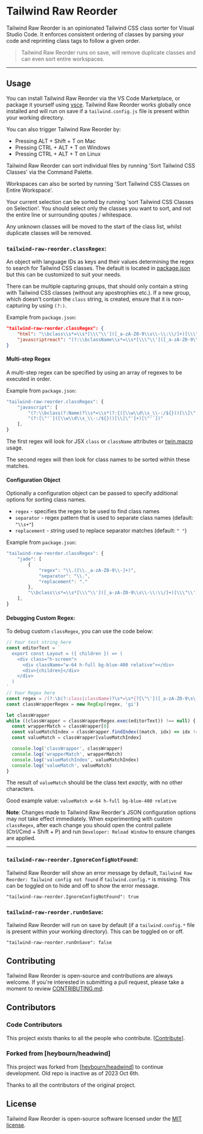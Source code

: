 # Tailwind Raw Reorder

<!-- [![CircleCI](https://circleci.com/gh/heybourn/headwind.svg?style=svg)](https://circleci.com/gh/heybourn/headwind) -->

Tailwind Raw Reorder is an opinionated Tailwind CSS class sorter for Visual Studio Code. It enforces consistent ordering of classes by parsing your code and reprinting class tags to follow a given order.

> Tailwind Raw Reorder runs on save, will remove duplicate classes and can even sort entire workspaces.

---

<!-- **[Get it from the VS Code Marketplace →](https://marketplace.visualstudio.com/items?itemName=heybourn.headwind)** -->

<!-- <img src="https://github.com/heybourn/headwind/blob/master/img/explainer.gif?raw=true" alt="Explainer" width="750px"> -->

## Usage

You can install Tailwind Raw Reorder via the VS Code Marketplace, or package it yourself using [vsce](https://code.visualstudio.com/api/working-with-extensions/publishing-extension). Tailwind Raw Reorder works globally once installed and will run on save if a `tailwind.config.js` file is present within your working directory.

You can also trigger Tailwind Raw Reorder by:

* Pressing ALT + Shift + T on Mac
* Pressing CTRL + ALT + T on Windows
* Pressing CTRL + ALT + T on Linux


Tailwind Raw Reorder can sort individual files by running 'Sort Tailwind CSS Classes' via the Command Palette.

Workspaces can also be sorted by running 'Sort Tailwind CSS Classes on Entire Workspace'.

Your current selection can be sorted by running 'sort Tailwind CSS Classes on Selection'. You should select only the classes you want to sort, and not the entire line or surrounding qoutes / whitespace.

Any unknown classes will be moved to the start of the class list, whilst duplicate classes will be removed.

### `tailwind-raw-reorder.classRegex`:

An object with language IDs as keys and their values determining the regex to search for Tailwind CSS classes.
The default is located in [package.json](package.json) but this can be customized to suit your needs.

There can be multiple capturing groups, that should only contain a string with Tailwind CSS classes (without any apostrophies etc.). If a new group, which doesn't contain the `class` string, is created, ensure that it is non-capturing by using `(?:)`.

Example from `package.json`:

```json
"tailwind-raw-reorder.classRegex": {
    "html": "\\bclass\\s*=\\s*[\\\"\\']([_a-zA-Z0-9\\s\\-\\:\\/]+)[\\\"\\']",
    "javascriptreact": "(?:\\bclassName\\s*=\\s*[\\\"\\']([_a-zA-Z0-9\\s\\-\\:\\/]+)[\\\"\\'])|(?:\\btw\\s*`([_a-zA-Z0-9\\s\\-\\:\\/]*)`)"
}
```

#### Multi-step Regex

A multi-step regex can be specified by using an array of regexes to be executed in order.

Example from `package.json`:

```js
"tailwind-raw-reorder.classRegex": {
    "javascript": [
        "(?:\\bclass(?:Name)?\\s*=\\s*(?:{([\\w\\d\\s_\\-:/${}()[\\]\"'`,]+)})|([\"'`][\\w\\d\\s_\\-:/]+[\"'`]))|(?:\\btw\\s*(`[\\w\\d\\s_\\-:/]+`))",
        "(?:[\"'`]([\\w\\d\\s_\\-:/${}()[\\]\"']+)[\"'`])"
    ],
}
```

The first regex will look for JSX `class` or `className` attributes or [twin.macro](https://github.com/ben-rogerson/twin.macro) usage.

The second regex will then look for class names to be sorted within these matches.

#### Configuration Object

Optionally a configuration object can be passed to specify additional options for sorting class names.

- `regex` - specifies the regex to be used to find class names
- `separator` - regex pattern that is used to separate class names (default: `"\\s+"`)
- `replacement` - string used to replace separator matches (default: `" "`)

Example from `package.json`:

```js
"tailwind-raw-reorder.classRegex": {
    "jade": [
        {
            "regex": "\\.([\\._a-zA-Z0-9\\-]+)",
            "separator": "\\.",
            "replacement": "."
        },
        "\\bclass\\s*=\\s*[\\\"\\']([_a-zA-Z0-9\\s\\-\\:\\/]+)[\\\"\\']"
    ],
}
```

#### Debugging Custom Regex:

To debug custom `classRegex`, you can use the code below:
```js
// Your test string here
const editorText = `
  export const Layout = ({ children }) => (
    <div class="h-screen">
      <div className="w-64 h-full bg-blue-400 relative"></div>
      <div>{children}</div>
    </div>
  )
`
// Your Regex here
const regex = /(?:\b(?:class|className)?\s*=\s*{?[\"\']([_a-zA-Z0-9\s\-\:/]+)[\"\']}?)/
const classWrapperRegex = new RegExp(regex, 'gi')

let classWrapper
while ((classWrapper = classWrapperRegex.exec(editorText)) !== null) {
  const wrapperMatch = classWrapper[0]
  const valueMatchIndex = classWrapper.findIndex((match, idx) => idx !== 0 && match)
  const valueMatch = classWrapper[valueMatchIndex]

  console.log('classWrapper', classWrapper)
  console.log('wrapperMatch', wrapperMatch)
  console.log('valueMatchIndex', valueMatchIndex)
  console.log('valueMatch', valueMatch)
}
```

The result of `valueMatch` should be the class text _exactly_, with no other characters.

Good example value: `valueMatch w-64 h-full bg-blue-400 relative`

**Note**: Changes made to Tailwind Raw Reorder's JSON configuration options may not take effect immediately. When experimenting with custom `classRegex`, after each change you should open the control pallete (Ctrl/Cmd + Shift + P) and run `Developer: Reload Window` to ensure changes are applied.

<hr>

### `tailwind-raw-reorder.IgnoreConfigNotFound`:

Tailwind Raw Reorder will show an error message by default, `Tailwind Raw Reorder: Tailwind config not found` if `tailwind.config.*` is missing. This can be toggled on to hide and off to show the error message.

`"tailwind-raw-reorder.IgnoreConfigNotFound": true`

### `tailwind-raw-reorder.runOnSave`:

Tailwind Raw Reorder will run on save by default (if a `tailwind.config.*` file is present within your working directory). This can be toggled on or off.

`"tailwind-raw-reorder.runOnSave": false`

## Contributing

Tailwind Raw Reorder is open-source and contributions are always welcome. If you're interested in submitting a pull request, please take a moment to review [CONTRIBUTING.md](.github/CONTRIBUTING.md).

## Contributors

### Code Contributors

This project exists thanks to all the people who contribute. [[Contribute](CONTRIBUTING.md)].
<!-- <a href="https://github.com/heybourn/headwind/graphs/contributors"><img src="https://opencollective.com/headwind/contributors.svg?width=890&button=false" /></a> -->

<!-- ### Financial Contributors

Become a financial contributor and help us sustain our community. [[Contribute](https://opencollective.com/headwind/contribute)] -->

<!-- #### Individuals

<a href="https://opencollective.com/headwind"><img src="https://opencollective.com/headwind/individuals.svg?width=890"></a> -->

<!-- #### Organizations

Support this project with your organization. Your logo will show up here with a link to your website. [[Contribute](https://opencollective.com/headwind/contribute)]

<a href="https://opencollective.com/headwind/organization/0/website"><img src="https://opencollective.com/headwind/organization/0/avatar.svg"></a>
<a href="https://opencollective.com/headwind/organization/1/website"><img src="https://opencollective.com/headwind/organization/1/avatar.svg"></a>
<a href="https://opencollective.com/headwind/organization/2/website"><img src="https://opencollective.com/headwind/organization/2/avatar.svg"></a>
<a href="https://opencollective.com/headwind/organization/3/website"><img src="https://opencollective.com/headwind/organization/3/avatar.svg"></a>
<a href="https://opencollective.com/headwind/organization/4/website"><img src="https://opencollective.com/headwind/organization/4/avatar.svg"></a>
<a href="https://opencollective.com/headwind/organization/5/website"><img src="https://opencollective.com/headwind/organization/5/avatar.svg"></a>
<a href="https://opencollective.com/headwind/organization/6/website"><img src="https://opencollective.com/headwind/organization/6/avatar.svg"></a>
<a href="https://opencollective.com/headwind/organization/7/website"><img src="https://opencollective.com/headwind/organization/7/avatar.svg"></a>
<a href="https://opencollective.com/headwind/organization/8/website"><img src="https://opencollective.com/headwind/organization/8/avatar.svg"></a>
<a href="https://opencollective.com/headwind/organization/9/website"><img src="https://opencollective.com/headwind/organization/9/avatar.svg"></a> -->

### Forked from [heybourn/headwind]

This project was forked from [[heybourn/headwind](https://github.com/heybourn/headwind)] to continue development. Old repo is inactive as of 2023 Oct 6th.

Thanks to all the contributors of the original project.

## License

Tailwind Raw Reorder is open-source software licensed under the [MIT license](LICENSE.md).